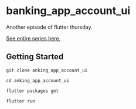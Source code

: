 # banking_app_account_ui

Another episode of flutter thursday.

[See entire series here](https://medium.com/@afegbua/flutter-thursday-series-9564d04e63a7), 
## Getting Started

```
git clone anking_app_account_ui

cd anking_app_account_ui

flutter packages get

flutter run

```

